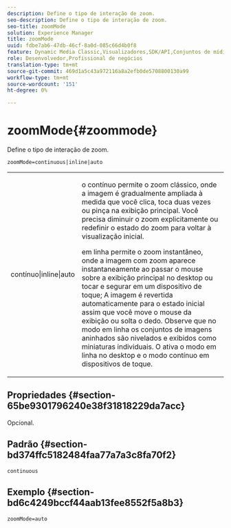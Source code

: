 ```yaml
---
description: Define o tipo de interação de zoom.
seo-description: Define o tipo de interação de zoom.
seo-title: zoomMode
solution: Experience Manager
title: zoomMode
uuid: fdbe7ab6-47db-46cf-8a0d-085c66d4b0f8
feature: Dynamic Media Classic,Visualizadores,SDK/API,Conjuntos de mídias mistas
role: Desenvolvedor,Profissional de negócios
translation-type: tm+mt
source-git-commit: 469d1a5c43a972116a8a2efb0de5708800130a99
workflow-type: tm+mt
source-wordcount: '151'
ht-degree: 0%

---
```



# zoomMode{#zoommode}

Define o tipo de interação de zoom.

`zoomMode=continuous|inline|auto`

<table id="table_E314540D347D47699C04EB80D20C0721"> 
 <tbody> 
  <tr> 
   <td colname="col1"> <p> <span class="codeph"> contínuo|inline|auto  </span> </p> </td> 
   <td colname="col2"> <p> <span class="codeph"> o contínuo  </span> permite o zoom clássico, onde a imagem é gradualmente ampliada à medida que você clica, toca duas vezes ou pinça na exibição principal. Você precisa diminuir o zoom explicitamente ou redefinir o estado do zoom para voltar à visualização inicial. </p> <p> <span class="codeph"> em linha  </span> permite o zoom instantâneo, onde a imagem com zoom aparece instantaneamente ao passar o mouse sobre a exibição principal no desktop ou tocar e segurar em um dispositivo de toque; A imagem é revertida automaticamente para o estado inicial assim que você move o mouse da exibição ou solta o dedo. Observe que no modo <span class="codeph"> em linha </span> os conjuntos de imagens aninhados são nivelados e exibidos como miniaturas individuais. <span class="codeph"> O  </span> ativa o modo em linha no desktop e o modo contínuo em dispositivos de toque. </p> </td> 
  </tr> 
 </tbody> 
</table>

## Propriedades {#section-65be9301796240e38f31818229da7acc}

Opcional.

## Padrão {#section-bd374ffc5182484faa77a7a3c8fa70f2}

`continuous`

## Exemplo {#section-bd6c4249bccf44aab13fee8552f5a8b3}

`zoomMode=auto`
